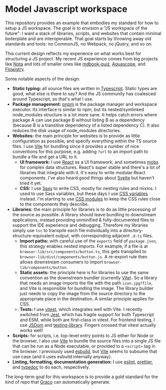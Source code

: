 # Model Javascript workspace

This repository provides an example that embodies my standard for how to setup a JS workspace. The goal is to envision a "JS workspace of the future": I want a stack of libraries, scripts, and websites that contain minimal boilerplate and are interoperable. That goal starts by throwing away old standards and tools: no CommonJS, no Webpack, no jQuery, and so on.

This current design reflects my experience on what works best for structuring a JS project. My recent JS experience comes from big projects like [Nota] and lots of smaller ones like [mdbook-quiz], [Aquascope], and [Flowistry].

Some notable aspects of the design:

* **Static typing:** all source files are written in [Typescript]. Static types are good, what else is there to say? And the JS community has coalesced around Typescript, so that's what I use.
* **Package management:** [pnpm] is the package manager and workspace executor. Its interface is similar to npm, but its nested/symlinked node_modules structure is a lot more sane. It helps catch errors where package A can use package B without listing B as a dependency (because B is a transitive dependency of a listed dependency C). It also reduces the disk usage of node_modules directories.
* **Websites:** the main principle for websites is to provide as little configuration as possible, and specify everything within the TS source files. I use [Vite] for bundling since it provides a number of nice conventions for this purpose, e.g. adding `?url` to an import path to bundle a file and get a URL to it.
    * **UI framework:** I use [React] as a UI framework, and sometimes [mobx] for complex data structures. React's super stable and there's a lot of libraries that integrate with it. It's easy to write modular React components. I've also heard good things about [Svelte] but haven't tried it yet.
    * **CSS:** I use [Sass] to write CSS, mostly for nesting rules and mixins. I used to use Sass variables, but these days I use [CSS variables] instead. I'm starting to use [CSS modules] to keep the CSS rules close to the components they describe.
* **Libraries:** the main principle for libraries is to do as little processing of the source as possible. A library should leave bundling to downstream applications, instead providing unminified & fully-documented files to support the IDE experience and debugging. Therefore my libraries simply use `tsc` to transpile each file individually into a directory-structure-equivalent output, with corresponding adjacent `.d.ts` files.
    * **Import paths:** with careful use of the `exports` field of `package.json`, this strategy enables nested imports. For example, if a file is at `browser-lib/src/components/button.ts`, this gets transpiled to `browser-lib/dist/components/button.js`. A re-export rule then allows downstream consumers to import `browser-lib/components/button`.
    * **Static assets:** the principle here is for libraries to use the same convention as the downstream bundler (currently [Vite]). So a library that needs an image imports the file with the path `icon.jpg?file`, and Vite is responsible for bundling the image. The library builder just needs to copy the image from the source directory to the appropriate place in the destination. A similar principle applies for CSS.
    * **Tests:** I use [vitest], which integrates well with Vite. I recently switched from [Jest], which has fragile support for both Typescript and ESM, while both are first-class in vitest. For frontend testing, I use [JSDom] and [testing-library]. Fingers crossed that vitest actually works well!
* **Scripts:** for scripts, i.e. top-level entry points to JS either for Node or the browser, I also use [Vite] to bundle the source files into a single JS file that can be run as a Node executable, or provided to a `<script>` tag in the browser. I previously used [esbuild], but [Vite] seems to subsume that use case (and it uses esbuild internally anyway).
* **Linting, formatting, documentation generation:** I use [eslint], [prettier], and [typedoc] to do each, respectively.

The long-term goal for this workspace is to provide a gold standard for the kind of repo that [Graco] can automatically generate. 

[CSS variables]: https://developer.mozilla.org/en-US/docs/Web/CSS/Using_CSS_custom_properties
[Svelte]: https://svelte.dev/
[Vite]: https://vitejs.dev/
[Typescript]: https://www.typescriptlang.org/
[Sass]: https://sass-lang.com/
[React]: https://reactjs.org/
[pnpm]: https://pnpm.io/
[mobx]: https://mobx.js.org/README.html
[Jest]: https://jestjs.io/
[CSS modules]: https://github.com/css-modules/css-modules
[esbuild]: https://esbuild.github.io/
[ts-jest]: https://kulshekhar.github.io/ts-jest/
[esbuild-jest]: https://github.com/aelbore/esbuild-jest
[jest-hack]: https://twitter.com/wcrichton/status/1525655175335014400
[Graco]: https://github.com/willcrichton/graco/
[Nota]: https://github.com/nota-lang/nota
[Aquascope]: https://github.com/cognitive-engineering-lab/aquascope
[mdbook-quiz]: https://github.com/cognitive-engineering-lab/mdbook-quiz
[Flowistry]: https://github.com/willcrichton/flowistry
[eslint]: https://eslint.org/
[prettier]: https://prettier.io/
[typedoc]: https://typedoc.org/
[vitest]: https://vitest.dev/
[JSDom]: https://github.com/jsdom/jsdom
[testing-library]: https://github.com/jsdom/jsdom
